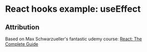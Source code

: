 # React hooks example: useEffect



## Attribution

Based on Max Schwarzueller's fantastic udemy course: [React: The Complete Guide](https://www.udemy.com/course/react-the-complete-guide-incl-redux/)
